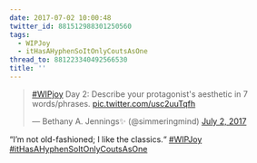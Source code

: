 ```yaml
---
date: 2017-07-02 10:00:48
twitter_id: 881512988301250560
tags:
  - WIPJoy
  - itHasAHyphenSoItOnlyCoutsAsOne
thread_to: 881223340492566530
title: ''
---
```


<blockquote class="twitter-tweet"><p lang="en" dir="ltr"><a href="https://twitter.com/hashtag/WIPjoy?src=hash&amp;ref_src=twsrc%5Etfw">#WIPjoy</a> Day 2: Describe your protagonist&#39;s aesthetic in 7 words/phrases. <a href="https://t.co/usc2uuTqfh">pic.twitter.com/usc2uuTqfh</a></p>&mdash; Bethany A. Jennings✨ (@simmeringmind) <a href="https://twitter.com/simmeringmind/status/881491551603634180?ref_src=twsrc%5Etfw">July 2, 2017</a></blockquote>
<script async src="https://platform.twitter.com/widgets.js" charset="utf-8"></script>

“I’m not old-fashioned; I like the classics.“ [#WIPJoy](https://twitter.com/hashtag/WIPJoy) [#itHasAHyphenSoItOnlyCoutsAsOne](https://twitter.com/hashtag/itHasAHyphenSoItOnlyCoutsAsOne)
